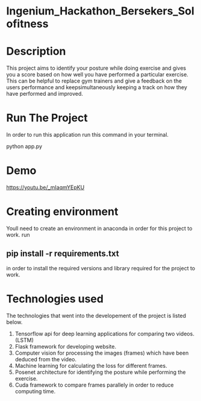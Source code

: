 # Ingenium_Hackathon_Bersekers_Solofitness

# Description
This project aims to identify your posture while doing exercise and gives you a score based on how well you have performed a particular exercise. This can be helpful to replace gym trainers and give a feedback on the users performance and keepsimultaneously keeping a track on how they have performed and improved.

# Run The Project
In order to run this application run this command in your terminal.

python app.py

# Demo
https://youtu.be/_mIaqmYEpKU

# Creating environment
Youll need to create an environment in anaconda in order for this project to work.
run <h2>pip install -r requirements.txt</h2> in order to install the required versions and library required for the project to work.

# Technologies used
The technologies that went into the developement of the project is listed below.
1. Tensorflow api for deep learning applications for comparing two videos. (LSTM)
2. Flask framework for developing website.
3. Computer vision for processing the images (frames) which have been deduced from the video.
4. Machine learning for calculating the loss for different frames.
5. Posenet architecture for identifying the posture while performing the exercise.
6. Cuda framework to compare frames parallely in order to reduce computing time. 
